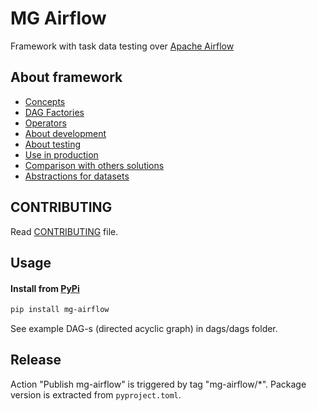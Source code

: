 # MG Airflow

Framework with task data testing over [Apache Airflow](https://airflow.apache.org/)

## About framework

* [Concepts](docs/concepts.md)
* [DAG Factories](docs/factories.md)
* [Operators](./docs/operators.md)
* [About development](./docs/development.md)
* [About testing](./docs/testing.md)
* [Use in production](./docs/production.md)
* [Comparison with others solutions](./docs/comparison.md)
* [Abstractions for datasets](./docs/datasets.md)

## CONTRIBUTING

Read [CONTRIBUTING](./CONTRIBUTING.md) file.

## Usage

#### Install from [PyPi](https://pypi.org/project/mg-airflow/)

```bash
pip install mg-airflow
```

See example DAG-s (directed acyclic graph) in dags/dags folder.

## Release

Action "Publish mg-airflow" is triggered by tag "mg-airflow/*".
Package version is extracted from `pyproject.toml`.
